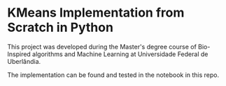# KMeans Implementation from Scratch in Python


This project was developed during the Master's degree course of Bio-Inspired algorithms and Machine Learning at Universidade Federal de Uberlândia.

The implementation can be found and tested in the notebook in this repo.
